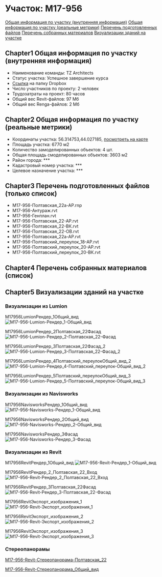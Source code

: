 # Участок: M17-956

[Общая информация по участку (внутренняя информация)](#Chapter1)
[Общая информация по участку (реальные метрики)](#Chapter2)
[Перечень подготовленных файлов](#Chapter3)
[Перечень собранных материалов](#Chapter4)
[Визуализации зданий на участке](#Chapter5)

## <a id="test">Chapter1</a> Общая информация по участку (внутренняя информация)
+ Наименование команды: TZ Architects
+ Статус участка: Успешное завершение курса
+ [Ссылка](https://www.dropbox.com/sh/wvvgv1nw1iqred9/AADgIpu2TIMs0o6HNElTD0ava/M17_956?dl=0) на папку Dropbox
+ Число участников по проекту: 2 человек
+ Трудозатраты на проект: 80 часов
+ Общий вес Revit-файлов: 97 Мб
+ Общий вес Renga-файлов: 2 Мб
## <a id="test">Chapter2</a> Общая информация по участку (реальные метрики)
+ Координаты участка: 56.314753,44.027185, [посмотреть на карте](yandex.ru/maps/47/nizhny-novgorod/?ll=56.314753%2C44.027185&z=19)
+ Площадь участка: 6770 м2
+ Количество замоделированных объектов: 4 шт.
+ Общая площадь смоделированных объектов: 3603 м2
+ Район города: *** 
+ Кадастровый номер участка: *** 
+ Целевое назначение участка: *** 
## <a id="test">Chapter3</a> Перечень подготовленных файлов (только список)
+ M17-956-Полтавская_22а-АР.rnp
+ М17-956-Антураж.rvt
+ М17-956-Генплан.rvt
+ М17-956-Полтавская_22-АР.rvt
+ М17-956-Полтавская_22-ВК.rvt
+ М17-956-Полтавская_22-ОВ.rvt
+ М17-956-Полтавская_22а-АР.rvt
+ М17-956-Полтавский_переулок_18-АР.rvt
+ М17-956-Полтавский_переулок_20-АР.rvt
+ М17-956-Полтавский_переулок_20-ВК.rvt
## <a id="test">Chapter4</a> Перечень собранных материалов (список)
## <a id="test">Chapter5</a> Визуализации зданий на участке
### Визуализации из Lumion
M17956LumionРендер_1Общий_вид
![M17-956-Lumion-Рендер_1-Общий_вид](/Images/M17_956/M17-956-Lumion-Рендер_1-Общий_вид_Compressed.jpg)

M17956LumionРендер_2Полтавская_22Фасад
![M17-956-Lumion-Рендер_2-Полтавская_22-Фасад](/Images/M17_956/M17-956-Lumion-Рендер_2-Полтавская_22-Фасад_Compressed.jpg)

M17956LumionРендер_3Полтавская_22Фасад_2
![M17-956-Lumion-Рендер_3-Полтавская_22-Фасад_2](/Images/M17_956/M17-956-Lumion-Рендер_3-Полтавская_22-Фасад_2_Compressed.jpg)

M17956LumionРендер_4Полтавский_переулокОбщий_вид_2
![M17-956-Lumion-Рендер_4-Полтавский_переулок-Общий_вид_2](/Images/M17_956/M17-956-Lumion-Рендер_4-Полтавский_переулок-Общий_вид_2_Compressed.jpg)

M17956LumionРендер_5Полтавский_переулокОбщий_вид_3
![M17-956-Lumion-Рендер_5-Полтавский_переулок-Общий_вид_3](/Images/M17_956/M17-956-Lumion-Рендер_5-Полтавский_переулок-Общий_вид_3_Compressed.jpg)

### Визуализации из Navisworks
M17956NavisworksРендер_1Общий_вид
![M17-956-Navisworks-Рендер_1-Общий_вид](/Images/M17_956/M17-956-Navisworks-Рендер_1-Общий_вид_Compressed.jpg)

M17956NavisworksРендер_2Общий_вид
![M17-956-Navisworks-Рендер_2-Общий_вид](/Images/M17_956/M17-956-Navisworks-Рендер_2-Общий_вид_Compressed.jpg)

M17956NavisworksРендер_3Фасад
![M17-956-Navisworks-Рендер_3-Фасад](/Images/M17_956/M17-956-Navisworks-Рендер_3-Фасад_Compressed.jpg)

### Визуализации из Revit
М17956RevitРендер_1Общий_вид
![М17-956-Revit-Рендер_1-Общий_вид](/Images/M17_956/М17-956-Revit-Рендер_1-Общий_вид_Compressed.jpg)

М17956RevitРендер_2_Полтавская_22_Вход
![М17-956-Revit-Рендер_2_Полтавская_22_Вход](/Images/M17_956/М17-956-Revit-Рендер_2_Полтавская_22_Вход_Compressed.jpg)

М17956RevitРендер_3Полтавская_22Фасад
![М17-956-Revit-Рендер_3-Полтавская_22-Фасад](/Images/M17_956/М17-956-Revit-Рендер_3-Полтавская_22-Фасад_Compressed.jpg)

М17956RevitЭкспорт_изображения_1
![М17-956-Revit-Экспорт_изображения_1](/Images/M17_956/М17-956-Revit-Экспорт_изображения_1_Compressed.jpg)

М17956RevitЭкспорт_изображения_2
![М17-956-Revit-Экспорт_изображения_2](/Images/M17_956/М17-956-Revit-Экспорт_изображения_2_Compressed.jpg)

М17956RevitЭкспорт_изображения_3
![М17-956-Revit-Экспорт_изображения_3](/Images/M17_956/М17-956-Revit-Экспорт_изображения_3_Compressed.jpg)

### Стереопанорамы
[M17-956-Revit-Стереопанорама-Полтавская_22](https://pano.autodesk.com/pano.html?url=jpgs/42c25322-0ca6-4bb6-a96c-16d65d76d7a2&version=2)

[M17-956-Revit-Стереопанорама_Общий_вид](https://pano.autodesk.com/pano.html?url=jpgs/0c836d7a-bcea-43f9-b418-7561f00171be&version=2)

